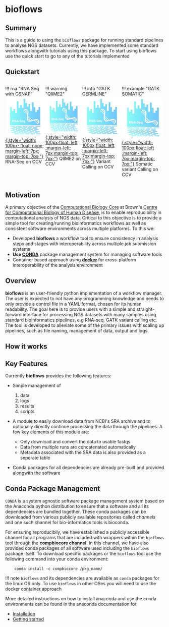 # **bioflows**

## **Summary**
This is a guide to using the `bioflows` package for running standard
pipelines to analyse NGS datasets. Currently, we have implemented some standard workflows alongwith tutorials using this package. To start using bioflows use the quick start to go to any of the tutorials implemented

## **Quickstart**
<div markdown="1" class="row" style="max-width: 100%;">
<div markdown="1" class="md-flex__cell md-flex__cell--shrink" style="display: flex; width: 100%;">

!!! rna "RNA Seq with GSNAP"
    [![RNASeq Tutorial](assets/ngxbio_icons_b_rna_sequencing_1_4.png){:style="width: 100px; float: none; margin-left: 7px; margin-top: 7px;"}](tutorials/rna-seq_tutorial.md) RNA-Seq on CCV

!!! warning "QIIME2"
    [![](assets/ngxbio_icons_b_rna_sequencing_1_4.png){:style="width: 100px;float: left ;margin-left: 7px;margin-top: 7px;"}](tutorials/qiime2_tutorial.md) QIIME2 on CCV
    
!!! info "GATK GERMLINE"
    [![](assets/ngxbio_icons_b_rna_sequencing_1_4.png){:style="width: 100px;float: left ;margin-left: 7px;margin-top: 7px;"}]() Variant Calling on CCV

!!! example "GATK SOMATIC"
    [![](assets/ngxbio_icons_b_rna_sequencing_1_4.png){:style="width: 100px;float: left ;margin-left: 7px;margin-top: 7px;"}]() Somatic variant Calling on CCV
  
</div>
</div>

## **Motivation**
A primary objective of the [Computational Biology Core](https://cbc.brown.edu) at Brown's [Centre for Computational Biology of Human Disease](https://www.brown.edu/research/projects/computational-biology-of-human-disease/home), is to enable reproducibility in computational analysis of NGS data. Critical to this objective is to provide a simple tool for creating/running bioinformatics workflows as well as consistent software environments across multiple platforms. To this we:

- Developed **bioflows** a workflow tool to ensure consistency in analysis steps and stages with interoperability across multiple job submission systems
- **Use [CONDA](https://conda.io/docs/)** package management system for managing software tools
- Container based approach using **[docker](https://www.docker.com)** for cross-platform interoperability of the analysis environment

## **Overview**
**bioflows** is an user-friendly python implementation of a workflow manager. The user is expected to not have any programming knowledge and needs to only provide a control file in a YAML format, chosen for its human readability. The goal here is to provide users with a simple and straight-forward interface for processing NGS datasets with many samples using standard bioinformatics pipelines, e.g  RNA-seq, GATK variant calling etc. The tool is developed to alleviate some of the primary issues with scaling up pipelines, such as file naming, management of data, output and logs. 

## **How it works**

## **Key Features**
Currently **bioflows** provides the following features:

- Simple management of
    1. data
    2. logs
    3. results
    4. scripts
        
- A module to easily download data from NCBI's SRA archive and to optionally directly continue processing the data through the pipelines. A few key elements of this module are:
    - Only download and convert the data to usable fastqs
    - Data from multiple runs are concatenated automatically
    - Metadata associated with the SRA data is also provided as a seperate table
        
- Conda packages for all dependencies are already pre-built and provided alongwith the software

## Conda Package Management
`CONDA` is a system agnostic software package management system based on
the Anaconda python distribution to ensure that a software and all its
dependencies are bundled together. These conda packages can be
downloaded from various publicly available repositories called
*channels* and one such channel for bio-informatics tools is bioconda.

For ensuring reproducibily, we have established a publicly accessible channel for all programs that are included with wrappers within the `bioflows` tool through the [**compbiocore channel**](https://anaconda.org/compbiocore/). In this channel, we have also provided conda packages of all software used including the `bioflows` package itself. To download specific packages or the `bioflows` tool use the following command into your conda environment:

```
    conda install -c compbiocore /pkg_name/
```
!!! note
    `bioflows` and its dependencies are available as `conda` packages for the linux OS only. 
    To use `bioflows` in other OSes you will need to use the docker container approach
    
More detailed instructions on how to install anaconda and use the conda
environments can be found in the anaconda documentation for:

-   [Installation](https://docs.anaconda.com/anaconda/install.html)
-   [Getting started](https://docs.anaconda.com/anaconda/user-guide/getting-started.html)

